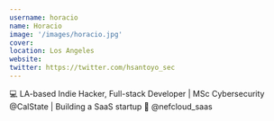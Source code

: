 ```yaml
---
username: horacio
name: Horacio
image: '/images/horacio.jpg'
cover:
location: Los Angeles 
website: 
twitter: https://twitter.com/hsantoyo_sec
---
```

💻 LA-based Indie Hacker, Full-stack Developer | 
MSc Cybersecurity @CalState | 
Building a SaaS startup 🚀 @nefcloud_saas

